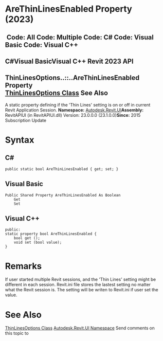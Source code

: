 # AreThinLinesEnabled Property (2023)

﻿
 Code: All Code: Multiple Code: C# Code: Visual Basic Code: Visual C++   
---  
C#Visual BasicVisual C++
Revit 2023 API  
---  
ThinLinesOptions..::..AreThinLinesEnabled Property   
[ThinLinesOptions Class](1d348cae-3e60-f890-5262-da795d927ea4.md "ThinLinesOptions Class") See Also  
---  
A static property defining if the 'Thin Lines' setting is on or off in current Revit Application Session. 
**Namespace:** [Autodesk.Revit.UI](e86fd90a-8957-02a6-da7f-ced248966e3e.md "Autodesk.Revit.UI Namespace")**Assembly:** RevitAPIUI (in RevitAPIUI.dll) Version: 23.0.0.0 (23.1.0.0)**Since:** 2015 Subscription Update 
# Syntax
C#  
---  
```text
public static bool AreThinLinesEnabled { get; set; }
```
  
Visual Basic  
---  
```text
Public Shared Property AreThinLinesEnabled As Boolean
	Get
	Set
```
  
Visual C++  
---  
```text
public:
static property bool AreThinLinesEnabled {
	bool get ();
	void set (bool value);
}
```
  
# Remarks
If user started multiple Revit sessions, and the 'Thin Lines' setting might be different in each session. Revit.ini file stores the lastest setting no matter what the Revit session is. The setting will be writen to Revit.ini if user set the value. 
# See Also
[ThinLinesOptions Class](1d348cae-3e60-f890-5262-da795d927ea4.md "ThinLinesOptions Class")
[Autodesk.Revit.UI Namespace](e86fd90a-8957-02a6-da7f-ced248966e3e.md "Autodesk.Revit.UI Namespace")
Send comments on this topic to 